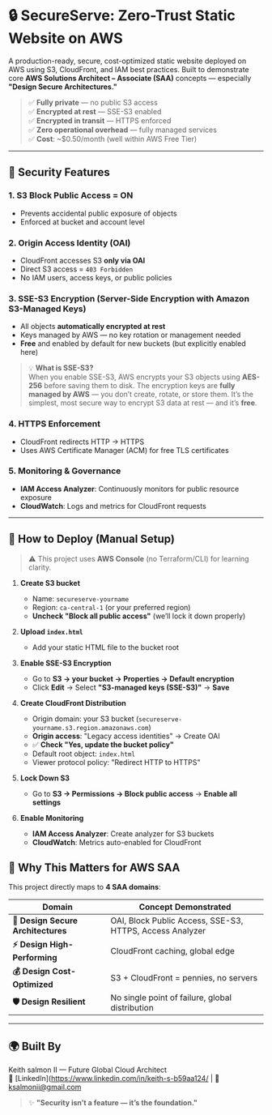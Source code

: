 # 🔒 SecureServe: Zero-Trust Static Website on AWS

A production-ready, secure, cost-optimized static website deployed on AWS using S3, CloudFront, and IAM best practices. Built to demonstrate core **AWS Solutions Architect – Associate (SAA)** concepts — especially **"Design Secure Architectures."**

> ✅ **Fully private** — no public S3 access  
> ✅ **Encrypted at rest** — SSE-S3 enabled  
> ✅ **Encrypted in transit** — HTTPS enforced  
> ✅ **Zero operational overhead** — fully managed services  
> ✅ **Cost**: ~$0.50/month (well within AWS Free Tier)

---

## 🔐 Security Features

### 1. **S3 Block Public Access = ON**  
- Prevents accidental public exposure of objects  
- Enforced at bucket and account level

### 2. **Origin Access Identity (OAI)**  
- CloudFront accesses S3 **only via OAI**  
- Direct S3 access = `403 Forbidden`  
- No IAM users, access keys, or public policies

### 3. **SSE-S3 Encryption (Server-Side Encryption with Amazon S3-Managed Keys)**  
- All objects **automatically encrypted at rest**  
- Keys managed by AWS — no key rotation or management needed  
- **Free** and enabled by default for new buckets (but explicitly enabled here)

> 💡 **What is SSE-S3?**  
> When you enable SSE-S3, AWS encrypts your S3 objects using **AES-256** before saving them to disk. The encryption keys are **fully managed by AWS** — you don’t create, rotate, or store them. It’s the simplest, most secure way to encrypt S3 data at rest — and it’s **free**.

### 4. **HTTPS Enforcement**  
- CloudFront redirects HTTP → HTTPS  
- Uses AWS Certificate Manager (ACM) for free TLS certificates

### 5. **Monitoring & Governance**  
- **IAM Access Analyzer**: Continuously monitors for public resource exposure  
- **CloudWatch**: Logs and metrics for CloudFront requests

---

## 🚀 How to Deploy (Manual Setup)

> ⚠️ This project uses **AWS Console** (no Terraform/CLI) for learning clarity.

1. **Create S3 bucket**  
   - Name: `secureserve-yourname`  
   - Region: `ca-central-1` (or your preferred region)  
   - **Uncheck "Block all public access"** (we’ll lock it down properly)

2. **Upload `index.html`**  
   - Add your static HTML file to the bucket root

3. **Enable SSE-S3 Encryption**  
   - Go to **S3 → your bucket → Properties → Default encryption**  
   - Click **Edit** → Select **"S3-managed keys (SSE-S3)"** → **Save**

4. **Create CloudFront Distribution**  
   - Origin domain: your S3 bucket (`secureserve-yourname.s3.region.amazonaws.com`)  
   - **Origin access**: "Legacy access identities" → Create OAI  
   - ✅ **Check "Yes, update the bucket policy"**  
   - Default root object: `index.html`  
   - Viewer protocol policy: "Redirect HTTP to HTTPS"

5. **Lock Down S3**  
   - Go to **S3 → Permissions → Block public access** → **Enable all settings**

6. **Enable Monitoring**  
   - **IAM Access Analyzer**: Create analyzer for S3 buckets  
   - **CloudWatch**: Metrics auto-enabled for CloudFront



## 🎯 Why This Matters for AWS SAA

This project directly maps to **4 SAA domains**:

| Domain | Concept Demonstrated |
|--------|----------------------|
| **🔐 Design Secure Architectures** | OAI, Block Public Access, SSE-S3, HTTPS, Access Analyzer |
| **⚡ Design High-Performing** | CloudFront caching, global edge |
| **💰 Design Cost-Optimized** | S3 + CloudFront = pennies, no servers |
| **🛡️ Design Resilient** | No single point of failure, global distribution |

---

## 🌍 Built By
Keith salmon II  — Future Global Cloud Architect  
🔗 [LinkedIn](https://www.linkedin.com/in/keith-s-b59aa124/ | 📧 ksalmonii@gmail.com

> ✨ **"Security isn’t a feature — it’s the foundation."**

